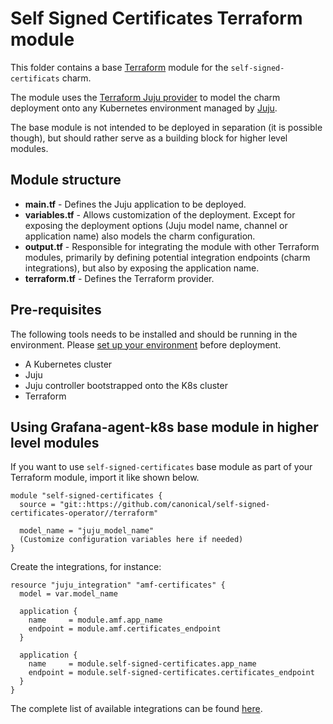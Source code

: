 # Self Signed Certificates Terraform module

This folder contains a base [Terraform][Terraform] module for the `self-signed-certificats` charm.

The module uses the [Terraform Juju provider][Terraform Juju provider] to model the charm deployment onto any Kubernetes environment managed by [Juju][Juju].

The base module is not intended to be deployed in separation (it is possible though), but should rather serve as a building block for higher level modules.

## Module structure

- **main.tf** - Defines the Juju application to be deployed.
- **variables.tf** - Allows customization of the deployment. Except for exposing the deployment options (Juju model name, channel or application name) also models the charm configuration.
- **output.tf** - Responsible for integrating the module with other Terraform modules, primarily by defining potential integration endpoints (charm integrations), but also by exposing the application name.
- **terraform.tf** - Defines the Terraform provider.

## Pre-requisites

The following tools needs to be installed and should be running in the environment. Please [set up your environment][set-up-environment] before deployment.

- A Kubernetes cluster
- Juju
- Juju controller bootstrapped onto the K8s cluster
- Terraform

## Using Grafana-agent-k8s base module in higher level modules

If you want to use `self-signed-certificates` base module as part of your Terraform module, import it like shown below.

```text
module "self-signed-certificates {
  source = "git::https://github.com/canonical/self-signed-certificates-operator//terraform"
  
  model_name = "juju_model_name"
  (Customize configuration variables here if needed)
}
```

Create the integrations, for instance:

```text
resource "juju_integration" "amf-certificates" {
  model = var.model_name

  application {
    name     = module.amf.app_name
    endpoint = module.amf.certificates_endpoint
  }

  application {
    name     = module.self-signed-certificates.app_name
    endpoint = module.self-signed-certificates.certificates_endpoint
  }
}
```

The complete list of available integrations can be found [here][self-signed-certificates-integrations].

[Terraform]: https://www.terraform.io/
[Terraform Juju provider]: https://registry.terraform.io/providers/juju/juju/latest
[Juju]: https://juju.is
[self-signed-certificates-integrations]: https://charmhub.io/self-signed-certificates/integrations
[set-up-environment]: [https://discourse.charmhub.io/t/set-up-your-development-environment-with-microk8s-for-juju-terraform-provider/13109#prepare-development-environment-2]